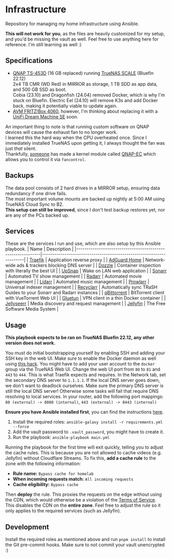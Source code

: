 # Infrastructure
Repository for managing my home infrastructure using Ansible.

**This will not work for you**, as the files are heavily customized for my setup, and you'd be missing the vault as well.
Feel free to use anything here for reference. I'm still learning as well :)

## Specifications
- [QNAP TS-453D](https://www.qnap.com/en/product/ts-453d) (16 GB replaced) running [TrueNAS SCALE](https://www.truenas.com/truenas-scale/) (Bluefin 22.12)\
  2x4 TB CMR (WD Red) in MIRROR as storage, 1 TB SDD as app data, and 500 GB SSD as boot.\
  Cobia (23.10) and Dragonfish (24.04) removed Docker, which is why I'm stuck on Bluefin.
  Electric Eel (24.10) will remove K3s and add Docker back, making it potentially viable to update again.
- [AVM FRITZ!Box 4060](https://en.avm.de/products/fritzbox/fritzbox-4060/), however, I'm thinking about replacing it with a [UniFi Dream Machine SE](https://eu.store.ui.com/eu/en/products/udm-se) soon.

An important thing to note is that running custom software on QNAP devices will cause the exhaust fan to no longer work.\
I learned this the hard way when the CPU overheated once. Since I immediately installed TrueNAS upon getting it, I always thought the fan was just *that* silent.\
Thankfully, [someone](https://github.com/Stonyx) has made a kernel module called [QNAP-EC](https://github.com/Stonyx/QNAP-EC) which allows you to control it via `fancontrol`.

## Backups
The data pool consists of 2 hard drives in a MIRROR setup, ensuring data redundancy if one drive fails.\
The most important volume mounts are backed up nightly at 5:00 AM using TrueNAS Cloud Sync to B2.\
**This setup can still be improved**, since I don't test backup restores yet, nor are any of the PCs backed up.

## Services
These are the services I run and use, which are also setup by this Ansible playbook.
| Name                                                       | Description                                                         |
|------------------------------------------------------------|---------------------------------------------------------------------|
| [Traefik](https://traefik.io/traefik)                      | Application reverse proxy                                           |
| [AdGuard Home](https://github.com/AdguardTeam/AdGuardHome) | Network-wide ads & trackers blocking DNS server                     |
| [Dozzle](https://dozzle.dev)                               | Container inspection with literally the best UI                     |
| [UpSnap](https://github.com/seriousm4x/UpSnap)             | Wake on LAN web application                                         |
| [Sonarr](https://sonarr.tv)                                | Automated TV show management                                        |
| [Radarr](https://radarr.video)                             | Automated movie management                                          |
| [Lidarr](https://lidarr.audio)                             | Automated music management                                          |
| [Prowlarr](https://github.com/Prowlarr/Prowlarr)           | Universal indexer management                                        |
| [Recyclarr](https://github.com/recyclarr/recyclarr)        | Automatically sync TRaSH Guides to your Sonarr and Radarr instances |
| [qBittorrent](https://hotio.dev/containers/qbittorrent)    | BitTorrent client with VueTorrent Web UI                            |
| [Gluetun](https://github.com/qdm12/gluetun)                | VPN client in a thin Docker container                               |
| [Jellyseerr](https://github.com/Fallenbagel/jellyseerr)    | Media discovery and request management                              |
| [Jellyfin](https://jellyfin.org)                           | The Free Software Media System                                      |

## Usage
**This playbook expects to be ran on TrueNAS Bluefin 22.12, any other version does not work.**

You must do initial bootstrapping yourself by enabling SSH and adding your SSH key in the web UI.
Make sure to enable the Docker daemon as well using [this hack](https://gist.github.com/tprelog/7988dc6b196775f33929beb19f0090d7).
You might have to add your user account to the `docker` group via the TrueNAS Web UI.
Change the web UI port from `80` to `81` and `443` to `444`. This is what Traefik expects and requires.
In the Network tab, set the secondary DNS server to `1.1.1.1`. If the local DNS server goes down, we don't want to deadlock ourselves.
Make sure the primary DNS server is still the local DNS server! Otherwise some tasks will fail that require DNS resolving to local services.
In your router, add the following port mappings: `80 (external) -> 8080 (internal)`, `443 (external) -> 8443 (internal)`

**Ensure you have Ansible installed first**, you can find the instructions [here](https://docs.ansible.com/ansible/latest/installation_guide/intro_installation.html).

1. Install the required roles: `ansible-galaxy install -r requirements.yml --force`
2. Add the vault password to `.vault_password`, you might have to create it.
3. Run the playbook: `ansible-playbook main.yml`

Running the playbook for the first time will exit quickly, telling you to adjust the cache rules.
This is because you are not allowed to cache videos (e.g. Jellyfin) without Cloudflare Streams.
To fix this, **add a cache rule** to the zone with the following information:

- **Rule name:** `Bypass cache for homelab`
- **When incoming requests match:** `All incoming requests`
- **Cache eligibility:** `Bypass cache`

Then **deploy** the rule. This proxies the requests on the edge without using the CDN, which would otherwise be a violation of the [Terms of Service](https://blog.cloudflare.com/updated-tos).\
This disables the CDN on the **entire zone**. Feel free to adjust the rule so it only applies to the required services (such as Jellyfin).

## Development
Install the required roles as mentioned above and run `pnpm install` to install the Git pre-commit hooks.
Make sure to not commit your vault unencrypted :)
